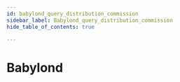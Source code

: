 ```yaml
---
id: babylond_query_distribution_commission
sidebar_label: Babylond_query_distribution_commission
hide_table_of_contents: true

---
```


# Babylond
